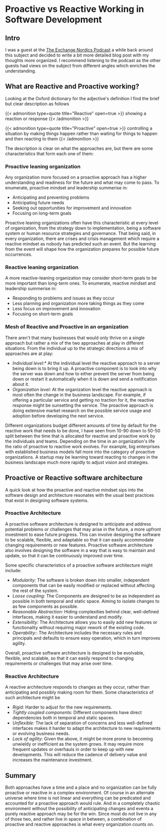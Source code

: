 # Proactive vs Reactive Working in Software Development


## Intro
I was a guest at the [The Exchange Nordics Podcast](https://evolution-nordics.com/category/podcast/) a while back around this subject and decided to write a bit more detailed blog post with my thoughts more organized. I recommend listening to the podcast as the other guests had views on the subject from different angles which enriches the understanding.
## What are Reactive and Proactive working?

Looking at the Oxford dictionary for the adjective's definition I find the brief but clear description as follows

{{< admonition type=quote title="Reactive" open=true >}}
showing a reaction or response
{{< /admonition >}}

{{< admonition type=quote title="Proactive" open=true >}}
controlling a situation by making things happen rather than waiting for things to happen and then reacting to them
{{< /admonition >}}

The description is clear on what the approaches are, but there are some characteristics that form each one of them:
### Proactive leaning organization 
Any organization more focused on a proactive approach has a higher understanding and readiness for the future and what may come to pass. To enumerate, proactive mindset and leadership summerise in:

- Anticipating and preventing problems
- Anticipating future needs
- Seeking out opportunities for improvement and innovation
- Focusing on long-term goals

Proactive leaning organizations often have this characteristic at every level of organization, from the strategy down to implementation, being a software system or human resource strategies and governance. That being said, in every organization, there are crises and crisis management which require a reactive mindset as nobody has predicted such an event. But the learning from the event will shape how the organization prepares for possible future occurrences. 

### Reactive leaning organization 
A more reactive-leaning organization may consider short-term goals to be more important than long-term ones. To enumerate, reactive mindset and leadership summerise in:

- Responding to problems and issues as they occur
- Less planning and organization more taking things as they come
- Less focus on improvement and innovation
- Focusing on short-term goals


### Mesh of Reactive and Proactive in an organization
There aren't that many businesses that would only thrive on a single approach but rather a mix of the two approaches at play in different situations. From the individual up to the strategic directions a mix of approaches are at play:

 - *Individual level*:* At the individual level the reactive approach to a server being down is to bring it up. A proactive component is to look into why the server was down and how to either prevent the server from being down or restart it automatically when it is down and send a notification about it.
- *Organization level:* At the organization level the reactive approach is most often the change in the business landscape. For example, if offering a particular service and getting no traction for it, the reactive response might be sunsetting the service. The proactive approach is doing extensive market research on the possible service usage and adoption before developing the next service.

Different organizations budget different amounts of time by default for the reactive work that needs to be done, I have seen from 10-90 down to 50-50 split between the time that is allocated for reactive and proactive work by the individuals and teams. Depending on the time in an organization's life the ratio of proactive to reactive work evolves. For example, big enterprises with established business models fall more into the category of proactive organizations. A startup may be learning toward reacting to changes in the business landscape much more rapidly to adjust vision and strategies.

##  Proactive or Reactive software architecture
A quick look at how the proactive and reactive mindset sips into the software design and architecture resonates with the usual best practices that exist in designing software systems.

### Proactive Architecture
A proactive software architecture is designed to anticipate and address potential problems or challenges that may arise in the future, a more upfront investment to ease future progress. This can involve designing the software to be scalable, flexible, and adaptable so that it can easily accommodate changing requirements or new features. Proactive software architecture also involves designing the software in a way that is easy to maintain and update, so that it can be continuously improved over time.

Some specific characteristics of a proactive software architecture might include:

- *Modularity:* The software is broken down into smaller, independent components that can be easily modified or replaced without affecting the rest of the system.
- *Loose coupling:* The Components are designed to be as independent as possible in both temporal and static space. Aiming to isolate changes to as few components as possible. 
- *Reasonable Abstraction:* Hiding complexities behind clear, well-defined interfaces, making it easier to understand and modify.
- *Extensibility:* The Architecture allows you to easily add new features or functionality without requiring major rework of the existing code.
- *Operability:*: The Architecture includes the necessary rules and principals and defaults to ensure easy operation, which in turn improves agility.

Overall, proactive software architecture is designed to be evolvable, flexible, and scalable, so that it can easily respond to changing requirements or challenges that may arise over time.

### Reactive Architecture

A reactive architecture responds to changes as they occur, rather than anticipating and possibly making room for them. Some characteristics of such architecture might be

- *Rigid:* Harder to adjust for the new requirements.
- *Tightly coupled components:*  Different components have direct dependencies both in temporal and static spaces.
- *Unflexible:* The lack of separation of concerns and less well-defined interfaces makes it harder to adapt the architecture to new requirements or evolving business needs. 
- *Lack of agility*: Given the above, it might be more prone to becoming unwieldy or inefficient as the system grows. It may require more frequent updates or overhauls in order to keep up with new developments. This will reduce the cadence of delivery value and increases the maintenance investment. 


## Summary

Both approaches have a time and a place and no organization can be fully proactive or reactive in a complex environment. Of course in an alternate universe where time is not linear and everything can be predicated and accounted for a proactive approach would rule. And in a completely chaotic environment without the possibility of anticipating changes and events a purely reactive approach may be for the win. Since most do not live in any of those two, and rather live in space in between, a combination of proactive and reactive approaches is what every organization counts on.
